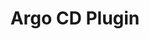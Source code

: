 ---
title: Argo CD Plugin
description: Integrate Argo CD in Harness IDP.
sidebar_label: Integration Overview
sidebar_position: 1
---